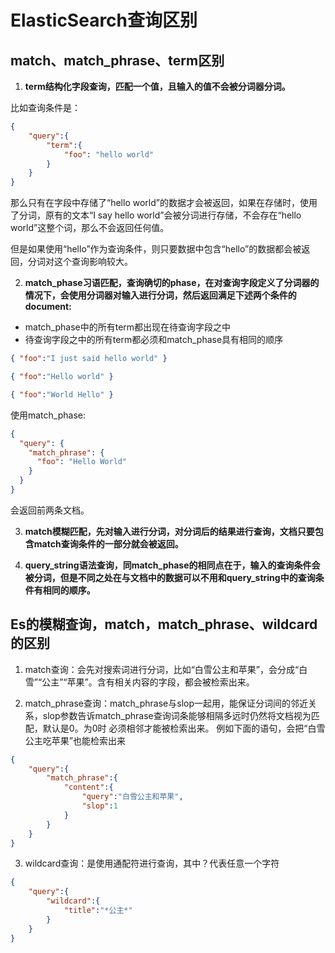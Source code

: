 # ElasticSearch查询区别

## match、match_phrase、term区别

1. **term结构化字段查询，匹配一个值，且输入的值不会被分词器分词。**

比如查询条件是：

```json
{
    "query":{
        "term":{
            "foo": "hello world"
        }
    }
}
```

那么只有在字段中存储了“hello world”的数据才会被返回，如果在存储时，使用了分词，原有的文本“I say hello world”会被分词进行存储，不会存在“hello world”这整个词，那么不会返回任何值。

但是如果使用“hello”作为查询条件，则只要数据中包含“hello”的数据都会被返回，分词对这个查询影响较大。

2. **match_phase习语匹配，查询确切的phase，在对查询字段定义了分词器的情况下，会使用分词器对输入进行分词，然后返回满足下述两个条件的document:**

- match_phase中的所有term都出现在待查询字段之中
- 待查询字段之中的所有term都必须和match_phase具有相同的顺序

```json
{ "foo":"I just said hello world" }

{ "foo":"Hello world" }

{ "foo":"World Hello" }
```

使用match_phase:

```json
{
  "query": {
    "match_phrase": {
      "foo": "Hello World"
    }
  }
}
```

会返回前两条文档。

3. **match模糊匹配，先对输入进行分词，对分词后的结果进行查询，文档只要包含match查询条件的一部分就会被返回。**

4. **query_string语法查询，同match_phase的相同点在于，输入的查询条件会被分词，但是不同之处在与文档中的数据可以不用和query_string中的查询条件有相同的顺序。**

## Es的模糊查询，match，match_phrase、wildcard的区别

1. match查询：会先对搜索词进行分词，比如“白雪公主和苹果”，会分成“白雪”“公主”“苹果”。含有相关内容的字段，都会被检索出来。

2. match_phrase查询：match_phrase与slop一起用，能保证分词间的邻近关系，slop参数告诉match_phrase查询词条能够相隔多远时仍然将文档视为匹配，默认是0。为0时 必须相邻才能被检索出来。
   例如下面的语句，会把“白雪公主吃苹果”也能检索出来

```json
{
    "query":{
        "match_phrase":{
            "content":{
                "query":"白雪公主和苹果",
                "slop":1
            }
        }
    }
}
```

3. wildcard查询：是使用通配符进行查询，其中？代表任意一个字符

```json
{
    "query":{
        "wildcard":{
            "title":"*公主*"
        }
    }
}
```

